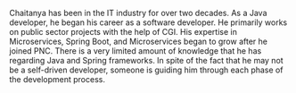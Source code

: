 Chaitanya has been in the IT industry for over two decades. As a Java developer, he began his career as a software developer. He primarily works on public sector projects with the help of CGI. His expertise in Microservices, Spring Boot, and Microservices began to grow after he joined PNC. There is a very limited amount of knowledge that he has regarding Java and Spring frameworks. In spite of the fact that he may not be a self-driven developer, someone is guiding him through each phase of the development process.